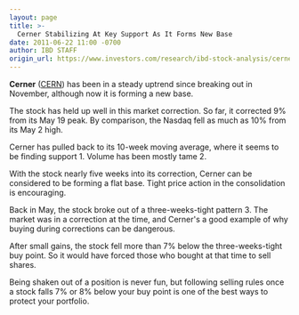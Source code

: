 ```yaml
---
layout: page
title: >-
  Cerner Stabilizing At Key Support As It Forms New Base
date: 2011-06-22 11:00 -0700
author: IBD STAFF
origin_url: https://www.investors.com/research/ibd-stock-analysis/cerner-stabilizing-at-key-support-as-it-forms-new-base/
---
```





**Cerner** ([CERN](https://research.investors.com/quote.aspx?symbol=CERN)) has been in a steady uptrend since breaking out in November, although now it is forming a new base. 

  

The stock has held up well in this market correction. So far, it corrected 9% from its May 19 peak. By comparison, the Nasdaq fell as much as 10% from its May 2 high.

  

Cerner has pulled back to its 10-week moving average, where it seems to be finding support 1. Volume has been mostly tame 2.

  

With the stock nearly five weeks into its correction, Cerner can be considered to be forming a flat base. Tight price action in the consolidation is encouraging.

  

Back in May, the stock broke out of a three-weeks-tight pattern 3. The market was in a correction at the time, and Cerner's a good example of why buying during corrections can be dangerous.

  

After small gains, the stock fell more than 7% below the three-weeks-tight buy point. So it would have forced those who bought at that time to sell shares.

  

Being shaken out of a position is never fun, but following selling rules once a stock falls 7% or 8% below your buy point is one of the best ways to protect your portfolio.





